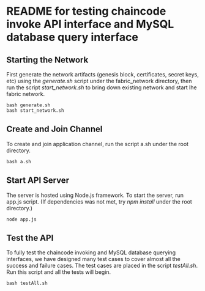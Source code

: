 # README for testing chaincode invoke API interface and MySQL database query interface

## Starting the Network

First generate the network artifacts (genesis block, certificates, secret keys, etc) using the *generate.sh* script under the fabric_network directory, then run the script *start_network.sh* to bring down existing network and start lhe fabric network.

```
bash generate.sh
bash start_network.sh
```

## Create and Join Channel

To create and join application channel, run the script a.sh under the root directory.

```
bash a.sh
```

## Start API Server

The server is hosted using Node.js framework. To start the server, run app.js script. (If dependencies was not met, try *npm install* under the root directory.)

```
node app.js
``` 

## Test the API

To fully test the chaincode invoking and MySQL database querying interfaces, we have designed many test cases to cover almost all the success and failure cases. The test cases are
placed in the script *testAll.sh*. Run this script and all the tests will begin.

```
bash testAll.sh
```
